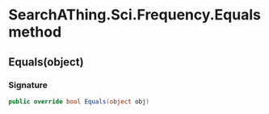 # SearchAThing.Sci.Frequency.Equals method
## Equals(object)
### Signature
```csharp
public override bool Equals(object obj)
```
